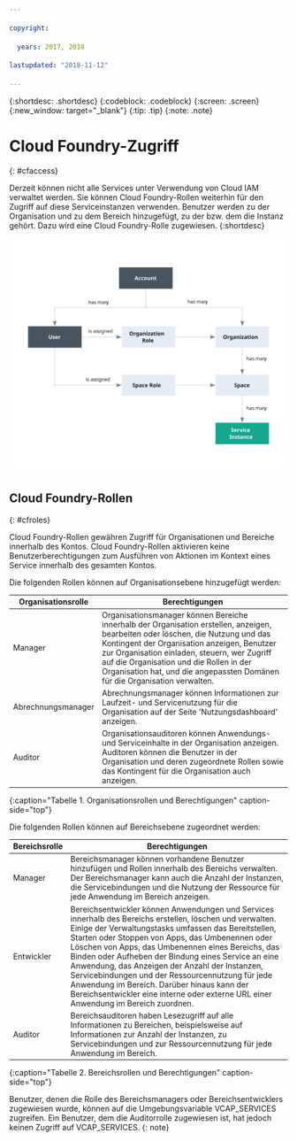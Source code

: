 ```yaml
---

copyright:

  years: 2017, 2018

lastupdated: "2018-11-12"

---
```


{:shortdesc: .shortdesc}
{:codeblock: .codeblock}
{:screen: .screen}
{:new_window: target="_blank"}
{:tip: .tip}
{:note: .note}

# Cloud Foundry-Zugriff
{: #cfaccess}

Derzeit können nicht alle Services unter Verwendung von Cloud IAM verwaltet werden. Sie können Cloud Foundry-Rollen weiterhin für den Zugriff auf diese Serviceinstanzen verwenden. Benutzer werden zu der Organisation und zu dem Bereich hinzugefügt, zu der bzw. dem die Instanz gehört. Dazu wird eine Cloud Foundry-Rolle zugewiesen. 
{:shortdesc}


![Zugriff mithilfe von Cloud Foundry-Organisationen und -Bereichen in einem Konto](images/cf-diagram.svg "Informationen zum Zugriff in einem Konto mithilfe von Cloud Foundry-Organisationen, -Bereichen und -Rollen")


## Cloud Foundry-Rollen
{: #cfroles}

Cloud Foundry-Rollen gewähren Zugriff für Organisationen und Bereiche innerhalb des Kontos. Cloud Foundry-Rollen aktivieren keine Benutzerberechtigungen zum Ausführen von Aktionen im Kontext eines Service innerhalb des gesamten Kontos.

Die folgenden Rollen können auf Organisationsebene hinzugefügt werden:

| Organisationsrolle | Berechtigungen |
|-------------------|-------------|
|Manager | Organisationsmanager können Bereiche innerhalb der Organisation erstellen, anzeigen, bearbeiten oder löschen, die Nutzung und das Kontingent der Organisation anzeigen, Benutzer zur Organisation einladen, steuern, wer Zugriff auf die Organisation und die Rollen in der Organisation hat, und die angepassten Domänen für die Organisation verwalten. |
|Abrechnungsmanager | Abrechnungsmanager können Informationen zur Laufzeit- und Servicenutzung für die Organisation auf der Seite 'Nutzungsdashboard' anzeigen.  |
|Auditor | Organisationsauditoren können Anwendungs- und Serviceinhalte in der Organisation anzeigen. Auditoren können die Benutzer in der Organisation und deren zugeordnete Rollen sowie das Kontingent für die Organisation auch anzeigen. |
{:caption="Tabelle 1. Organisationsrollen und Berechtigungen" caption-side="top"}

Die folgenden Rollen können auf Bereichsebene zugeordnet werden:

| Bereichsrolle | Berechtigungen |
|------------|-------------|
|Manager | Bereichsmanager können vorhandene Benutzer hinzufügen und Rollen innerhalb des Bereichs verwalten. Der Bereichsmanager kann auch die Anzahl der Instanzen, die Servicebindungen und die Nutzung der Ressource für jede Anwendung im Bereich anzeigen. |
|Entwickler | Bereichsentwickler können Anwendungen und Services innerhalb des Bereichs erstellen, löschen und verwalten. Einige der Verwaltungstasks umfassen das Bereitstellen, Starten oder Stoppen von Apps, das Umbenennen oder Löschen von Apps, das Umbenennen eines Bereichs, das Binden oder Aufheben der Bindung eines Service an eine Anwendung, das Anzeigen der Anzahl der Instanzen, Servicebindungen und der Ressourcennutzung für jede Anwendung im Bereich. Darüber hinaus kann der Bereichsentwickler eine interne oder externe URL einer Anwendung im Bereich zuordnen.   |
|Auditor | Bereichsauditoren haben Lesezugriff auf alle Informationen zu Bereichen, beispielsweise auf Informationen zur Anzahl der Instanzen, zu Servicebindungen und zur Ressourcennutzung für jede Anwendung im Bereich. |
{:caption="Tabelle 2. Bereichsrollen und Berechtigungen" caption-side="top"}

Benutzer, denen die Rolle des Bereichsmanagers oder Bereichsentwicklers zugewiesen wurde, können auf die Umgebungsvariable VCAP_SERVICES zugreifen. Ein Benutzer, dem die Auditorrolle zugewiesen ist, hat jedoch keinen Zugriff auf VCAP_SERVICES.
{: note}
